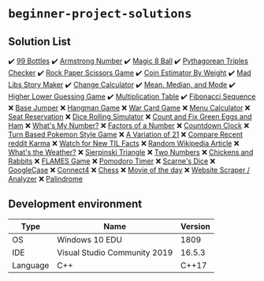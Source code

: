 # `beginner-project-solutions`

## Solution List

:heavy_check_mark: [99 Bottles](cpp/99_bottles.cpp)
:heavy_check_mark: [Armstrong Number](cpp/armstrong_number.cpp)
:heavy_check_mark: [Magic 8 Ball](cpp/magic_8_ball.cpp)
:heavy_check_mark: [Pythagorean Triples Checker](cpp/pythagorean_triples_checker.cpp)
:heavy_check_mark: [Rock Paper Scissors Game](cpp/rock_paper_scissors_game.cpp)
:heavy_check_mark: [Coin Estimator By Weight](cpp/coin_estimator_by_weight.cpp)
:heavy_check_mark: [Mad Libs Story Maker](cpp/mad_libs_story_maker.cpp)
:heavy_check_mark: [Change Calculator](cpp/change_calculator.cpp)
:heavy_check_mark: [Mean, Median, and Mode](cpp/mean_median_and_mode.cpp)
:heavy_check_mark: [Higher Lower Guessing Game](cpp/higher_lower_guessing_game.cpp)
:heavy_check_mark: [Multiplication Table](cpp/multiplication_table.cpp)
:heavy_check_mark: [Fibonacci Sequence](cpp/fibonacci_sequence.cpp)
:x: [Base Jumper](#base-jumper)
:x: [Hangman Game](#hangman-game)
:x: [War Card Game](#war-card-game)
:x: [Menu Calculator](#menu-calculator)
:x: [Seat Reservation](#seat-reservation)
:x: [Dice Rolling Simulator](#dice-rolling-simulator)
:x: [Count and Fix Green Eggs and Ham](#count-and-fix-green-eggs-and-ham)
:x: [What's My Number?](#whats-my-number)
:x: [Factors of a Number](#factors-of-a-number)
:x: [Countdown Clock](#countdown-clock)
:x: [Turn Based Pokemon Style Game](#turn-based-pokemon-style-game)
:x: [A Variation of 21](#a-variation-of-21)
:x: [Compare Recent reddit Karma](#compare-recent-reddit-karma)
:x: [Watch for New TIL Facts](#watch-for-new-til-facts)
:x: [Random Wikipedia Article](#random-wikipedia-article)
:x: [What's the Weather?](#whats-the-weather)
:x: [Sierpinski Triangle](#sierpinski-triangle)
:x: [Two Numbers](#two-numbers)
:x: [Chickens and Rabbits](#chickens-and-rabbits)
:x: [FLAMES Game](#FLAMES-Game)
:x: [Pomodoro Timer](#Pomodoro-Timer)
:x: [Scarne's Dice](#scarnes-dice)
:x: [GoogleCase](#GoogleCase)
:x: [Connect4](#Connect4)
:x: [Chess](#ChessGame)
:x: [Movie of the day](#movie-of-the-day)
:x: [Website Scraper / Analyzer](#website-scraper--analyzer)
:x: [Palindrome](#palindrome)

## Development environment

| Type     | Name                         | Version |
| -------- | ---------------------------- | ------- |
| OS       | Windows 10 EDU               | 1809    |
| IDE      | Visual Studio Community 2019 | 16.5.3  |
| Language | C++                          | C++17   |
